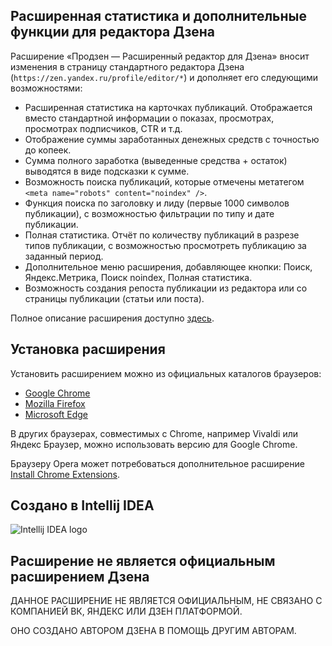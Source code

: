 ## Расширенная статистика и дополнительные функции для редактора Дзена

Расширение «Продзен — Расширенный редактор для Дзена» вносит изменения в страницу стандартного редактора Дзена (`https://zen.yandex.ru/profile/editor/*`) и дополняет его следующими возможностями:

* Расширенная статистика на карточках публикаций. Отображается вместо стандартной информации о показах, просмотрах, просмотрах подписчиков, CTR и т.д.
* Отображение суммы заработанных денежных средств с точностью до копеек. 
* Сумма полного заработка (выведенные средства + остаток) выводятся в виде подсказки к сумме.
* Возможность поиска публикаций, которые отмечены метатегом `<meta name="robots" content="noindex" />`.
* Функция поиска по заголовку и лиду (первые 1000 символов публикации), с возможностью фильтрации по типу и дате публикации.
* Полная статистика. Отчёт по количеству публикаций в разрезе типов публикации, с возможностью просмотреть публикацию за заданный период.
* Дополнительное меню расширения, добавляющее кнопки: Поиск, Яндекс.Метрика, Поиск noindex, Полная статистика.
* Возможность создания репоста публикации из редактора или со страницы публикации (статьи или поста). 

Полное описание расширения доступно [здесь](https://prozen.ru/prozen-extension/?utm_source=github_prozen).

## Установка расширения
Установить расширением можно из официальных каталогов браузеров:

* [Google Chrome](https://chrome.google.com/webstore/detail/hmkjibbpjalbkmlibggaoafocjoikcji/)
* [Mozilla Firefox](https://addons.mozilla.org/ru/firefox/addon/prozen-for-yandex-zen/)
* [Microsoft Edge](https://microsoftedge.microsoft.com/addons/detail/jllkbelkmfedpblbkegkbijkmcobhlkp)

В других браузерах, совместимых с Chrome, например Vivaldi или Яндекс Браузер, можно использовать версию для Google Chrome.

Браузеру Opera может потребоваться дополнительное расширение [Install Chrome Extensions](https://addons.opera.com/en/extensions/details/install-chrome-extensions/).

## Создано в Intellij IDEA
![Intellij IDEA logo](https://resources.jetbrains.com/storage/products/company/brand/logos/IntelliJ_IDEA.png)

## Расширение не является официальным расширением Дзена

ДАННОЕ РАСШИРЕНИЕ НЕ ЯВЛЯЕТСЯ ОФИЦИАЛЬНЫМ, НЕ СВЯЗАНО С КОМПАНИЕЙ ВК, ЯНДЕКС ИЛИ ДЗЕН ПЛАТФОРМОЙ.
 
ОНО СОЗДАНО АВТОРОМ ДЗЕНА В ПОМОЩЬ ДРУГИМ АВТОРАМ.